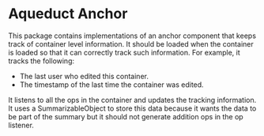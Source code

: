 # Aqueduct Anchor

This package contains implementations of an anchor component that keeps track of container level information. It should be loaded when the container is loaded so that it can correctly track such information.
For example, it tracks the following:
 - The last user who edited this container.
 - The timestamp of the last time the container was edited.
 
 It listens to all the ops in the container and updates the tracking information. It uses a SummarizableObject to store this data because it wants the data to be part of the summary but it should not generate addition ops in the op listener.